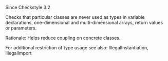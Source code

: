 Since Checkstyle 3.2

Checks that particular classes are never used as types in variable declarations, one-dimensional and multi-dimensional arrays, return values or parameters.

Rationale: Helps reduce coupling on concrete classes.

For additional restriction of type usage see also: IllegalInstantiation, IllegalImport